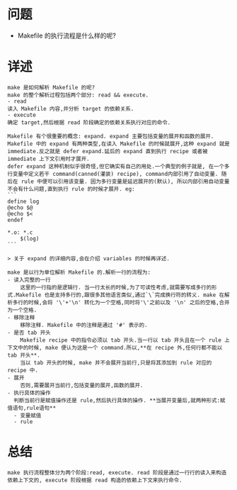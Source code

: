 # 问题
- Makefile 的执行流程是什么样的呢?
# 详述
    make 是如何解析 Makefile 的呢?
    make 的整个解析过程包括两个部分: read && execute.
    - read
    读入 Makefile 内容,并分析 target 的依赖关系.
    - execute
    确定 target,然后根据 read 阶段确定的依赖关系执行对应的命令.

    Makefile 有个很重要的概念: expand. expand 主要包括变量的展开和函数的展开.
    Makefile 中的 expand 有两种类型,在读入 Makefile 的时候就展开,这种 expand 就是 immediate.反之就是 defer expand.延后的 expand 直到执行 recipe 或者被 immediate 上下文引用时才展开.
    defer expand 这种机制似乎很奇怪,但它确实有自己的用处.一个典型的例子就是, 在一个多行变量中定义若干 command(canned(灌装) recipe), command内部引用了自动变量. 随后在 rule 中便可以引用该变量. 因为多行变量是延迟展开的(默认), 所以内部引用自动变量不会有什么问题,直到执行 rule 的时候才展开. eg:
    ```
    define log
    @echo $@
    @echo $<
    endef

    *.o: *.c
        $(log)
    ```

    > 关于 expand 的详细内容,会在介绍 variables 的时候再详述.

    make 是以行为单位解析 Makefile 的.解析一行的流程为:
    - 读入完整的一行
        这里的一行指的是逻辑行. 当一行太长的时候,为了可读性考虑,就需要写成多行的形式.Makefile 也是支持多行的,跟很多其他语言类似,通过`\`完成换行符的转义. make 在解析多行的时候,会将 '\'+'\n' 转化为一个空格,同时将'\'之前以及 '\n' 之后的空格,合并为一个空格.
    - 移除注释
        移除注释. Makefile 中的注释是通过 '#' 表示的.
    - 是否 tab 开头
        Makefile recipe 中的指令必须以 tab 开头.当一行以 tab 开头且在一个 rule 上下文中的时候, make 便认为这是一个 command.所以,**在 recipe 外,任何行都不能以 tab 开头**.
        当以 tab 开头的时候, make 并不会展开当前行,只是将其添加到 rule 对应的 recipe 中. 
    - 展开
        否则,需要展开当前行,包括变量的展开,函数的展开.
    - 执行具体的操作
      判断当前行是赋值操作还是 rule,然后执行具体的操作. **当展开变量后,就两种形式:赋值语句,rule语句**
      - 变量赋值
      - rule
# 总结
    make 执行流程整体分为两个阶段:read, execute. read 阶段是通过一行行的读入来构造依赖上下文的, execute 阶段根据 read 构造的依赖上下文来执行命令.